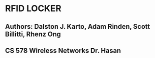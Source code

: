 # RFID LOCKER

## Authors: Dalston J. Karto, Adam Rinden, Scott Billitti, Rhenz Ong

## CS 578 Wireless Networks Dr. Hasan





